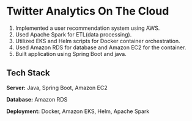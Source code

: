 # Twitter Analytics On The Cloud

1. Implemented a user recommendation system using AWS.
2. Used Apache Spark for ETL(data processing).
3. Utilized EKS and Helm scripts for Docker container orchestration.
4. Used Amazon RDS for database and Amazon EC2 for the container.
5. Built application using Spring Boot and java.


## Tech Stack

**Server:** Java, Spring Boot, Amazon EC2

**Database:** Amazon RDS

**Deployment:** Docker, Amazon EKS, Helm, Apache Spark  
